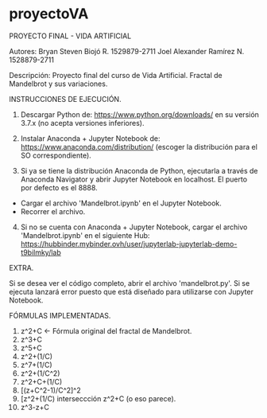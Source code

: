 # proyectoVA

PROYECTO FINAL - VIDA ARTIFICIAL

Autores: Bryan Steven Biojó R.     1529879-2711
         Joel Alexander Ramírez N. 1528879-2711
         
Descripción: Proyecto final del curso de Vida Artificial. Fractal de Mandelbrot y sus variaciones.


INSTRUCCIONES DE EJECUCIÓN.

1. Descargar Python de: https://www.python.org/downloads/ en su versión 3.7.x (no acepta versiones inferiores).

2. Instalar Anaconda + Jupyter Notebook de: https://www.anaconda.com/distribution/ (escoger la distribución para el SO correspondiente).

3. Si ya se tiene la distribución Anaconda de Python, ejecutarla a través de Anaconda Navigator y abrir Jupyter Notebook en localhost. El puerto por defecto es el 8888.
- Cargar el archivo 'Mandelbrot.ipynb' en el Jupyter Notebook.
- Recorrer el archivo.

4. Si no se cuenta con Anaconda + Jupyter Notebook, cargar el archivo 'Mandelbrot.ipynb' en el siguiente Hub: https://hubbinder.mybinder.ovh/user/jupyterlab-jupyterlab-demo-t9bilmky/lab


EXTRA.

Si se desea ver el código completo, abrir el archivo 'mandelbrot.py'. Si se ejecuta lanzará error puesto que está diseñado para utilizarse con Jupyter Notebook.


FÓRMULAS IMPLEMENTADAS.

1) z^2+C <- Fórmula original del fractal de Mandelbrot.
2) z^3+C
3) z^5+C
4) z^2+(1/C)
5) z^7+(1/C)
6) z^2+(1/C^2)
7) z^2+C+(1/C)
8) [(z+C^2-1)/C^2]^2 
9) [z^2+(1/C) interseccción z^2+C (o eso parece).
10) z^3-z+C
